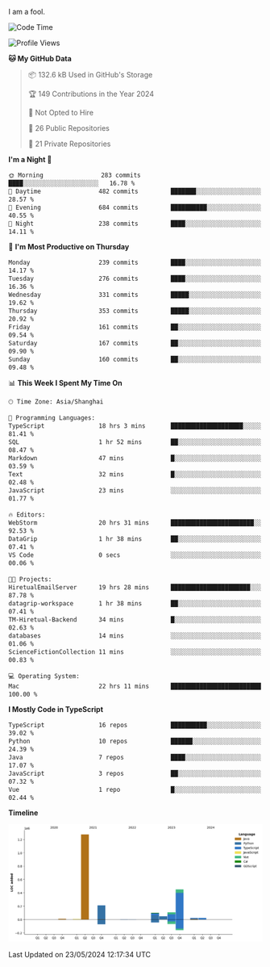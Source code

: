 I am a fool.

<!--START_SECTION:waka-->
![Code Time](http://img.shields.io/badge/Code%20Time-1%2C456%20hrs%2058%20mins-blue)

![Profile Views](http://img.shields.io/badge/Profile%20Views-0-blue)

**🐱 My GitHub Data** 

> 📦 132.6 kB Used in GitHub's Storage 
 > 
> 🏆 149 Contributions in the Year 2024
 > 
> 🚫 Not Opted to Hire
 > 
> 📜 26 Public Repositories 
 > 
> 🔑 21 Private Repositories 
 > 
**I'm a Night 🦉** 

```text
🌞 Morning                283 commits         ████░░░░░░░░░░░░░░░░░░░░░   16.78 % 
🌆 Daytime                482 commits         ███████░░░░░░░░░░░░░░░░░░   28.57 % 
🌃 Evening                684 commits         ██████████░░░░░░░░░░░░░░░   40.55 % 
🌙 Night                  238 commits         ████░░░░░░░░░░░░░░░░░░░░░   14.11 % 
```
📅 **I'm Most Productive on Thursday** 

```text
Monday                   239 commits         ████░░░░░░░░░░░░░░░░░░░░░   14.17 % 
Tuesday                  276 commits         ████░░░░░░░░░░░░░░░░░░░░░   16.36 % 
Wednesday                331 commits         █████░░░░░░░░░░░░░░░░░░░░   19.62 % 
Thursday                 353 commits         █████░░░░░░░░░░░░░░░░░░░░   20.92 % 
Friday                   161 commits         ██░░░░░░░░░░░░░░░░░░░░░░░   09.54 % 
Saturday                 167 commits         ██░░░░░░░░░░░░░░░░░░░░░░░   09.90 % 
Sunday                   160 commits         ██░░░░░░░░░░░░░░░░░░░░░░░   09.48 % 
```


📊 **This Week I Spent My Time On** 

```text
🕑︎ Time Zone: Asia/Shanghai

💬 Programming Languages: 
TypeScript               18 hrs 3 mins       ████████████████████░░░░░   81.41 % 
SQL                      1 hr 52 mins        ██░░░░░░░░░░░░░░░░░░░░░░░   08.47 % 
Markdown                 47 mins             █░░░░░░░░░░░░░░░░░░░░░░░░   03.59 % 
Text                     32 mins             █░░░░░░░░░░░░░░░░░░░░░░░░   02.48 % 
JavaScript               23 mins             ░░░░░░░░░░░░░░░░░░░░░░░░░   01.77 % 

🔥 Editors: 
WebStorm                 20 hrs 31 mins      ███████████████████████░░   92.53 % 
DataGrip                 1 hr 38 mins        ██░░░░░░░░░░░░░░░░░░░░░░░   07.41 % 
VS Code                  0 secs              ░░░░░░░░░░░░░░░░░░░░░░░░░   00.06 % 

🐱‍💻 Projects: 
HiretualEmailServer      19 hrs 28 mins      ██████████████████████░░░   87.78 % 
datagrip-workspace       1 hr 38 mins        ██░░░░░░░░░░░░░░░░░░░░░░░   07.41 % 
TM-Hiretual-Backend      34 mins             █░░░░░░░░░░░░░░░░░░░░░░░░   02.63 % 
databases                14 mins             ░░░░░░░░░░░░░░░░░░░░░░░░░   01.06 % 
ScienceFictionCollection 11 mins             ░░░░░░░░░░░░░░░░░░░░░░░░░   00.83 % 

💻 Operating System: 
Mac                      22 hrs 11 mins      █████████████████████████   100.00 % 
```

**I Mostly Code in TypeScript** 

```text
TypeScript               16 repos            ██████████░░░░░░░░░░░░░░░   39.02 % 
Python                   10 repos            ██████░░░░░░░░░░░░░░░░░░░   24.39 % 
Java                     7 repos             ████░░░░░░░░░░░░░░░░░░░░░   17.07 % 
JavaScript               3 repos             ██░░░░░░░░░░░░░░░░░░░░░░░   07.32 % 
Vue                      1 repo              █░░░░░░░░░░░░░░░░░░░░░░░░   02.44 % 
```



**Timeline**

![Lines of Code chart](https://raw.githubusercontent.com/VeejaLiu/VeejaLiu/master/assets/bar_graph.png)


 Last Updated on 23/05/2024 12:17:34 UTC
<!--END_SECTION:waka-->
